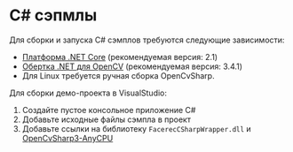 # C# сэпмлы

Для сборки и запуска C# сэмплов требуются следующие зависимости:

* [Платформа .NET Core](https://docs.microsoft.com/en-us/dotnet/core/get-started) (рекомендуемая версия: 2.1)
* [Обертка .NET для OpenCV](https://github.com/shimat/opencvsharp) (рекомендуемая версия: 3.4.1)
* Для Linux требуется ручная сборка OpenCvSharp.

Для сборки демо-проекта в VisualStudio:

1. Создайте пустое консольное приложение C#
2. Добавьте исходные файлы сэмпла в проект
3. Добавьте ссылки на библиотеку `FacerecCSharpWrapper.dll` и [OpenCvSharp3-AnyCPU](https://www.nuget.org/packages/OpenCvSharp3-AnyCPU)
